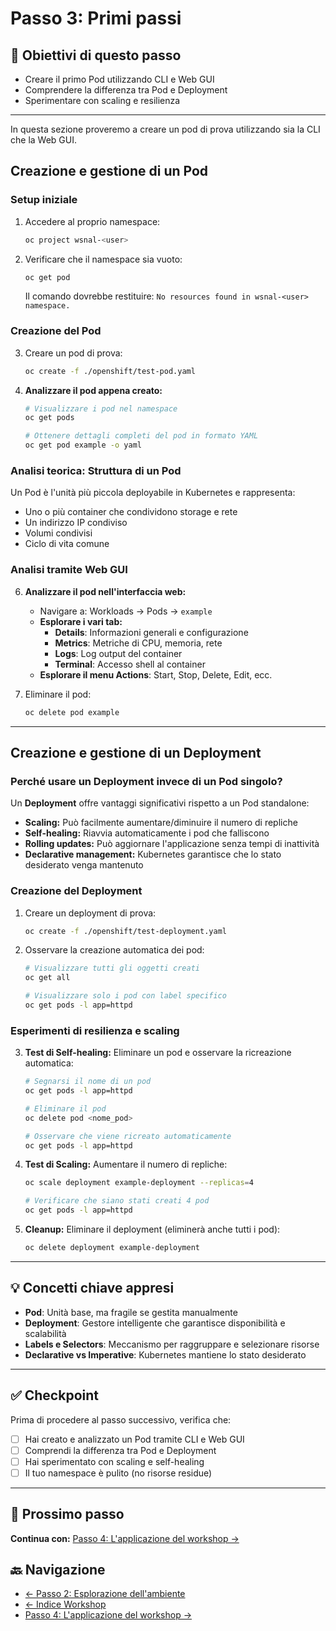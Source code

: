 # Passo 3: Primi passi

## 🎯 Obiettivi di questo passo

- Creare il primo Pod utilizzando CLI e Web GUI
- Comprendere la differenza tra Pod e Deployment
- Sperimentare con scaling e resilienza

---

In questa sezione proveremo a creare un pod di prova utilizzando sia la CLI che la Web GUI.

## Creazione e gestione di un Pod

### Setup iniziale

1. Accedere al proprio namespace: 
   ```bash
   oc project wsnal-<user>
   ```
2. Verificare che il namespace sia vuoto:
   ```bash
   oc get pod
   ```
   Il comando dovrebbe restituire: `No resources found in wsnal-<user> namespace.`

### Creazione del Pod

3. Creare un pod di prova:
   ```bash
   oc create -f ./openshift/test-pod.yaml
   ```

4. **Analizzare il pod appena creato:**
   ```bash
   # Visualizzare i pod nel namespace
   oc get pods
   
   # Ottenere dettagli completi del pod in formato YAML
   oc get pod example -o yaml
   ```

### Analisi teorica: Struttura di un Pod

Un Pod è l'unità più piccola deployabile in Kubernetes e rappresenta:
- Uno o più container che condividono storage e rete
- Un indirizzo IP condiviso
- Volumi condivisi
- Ciclo di vita comune

### Analisi tramite Web GUI

6. **Analizzare il pod nell'interfaccia web:** 
   - Navigare a: Workloads → Pods → `example`
   - **Esplorare i vari tab:**
     - **Details**: Informazioni generali e configurazione
     - **Metrics**: Metriche di CPU, memoria, rete
     - **Logs**: Log output del container
     - **Terminal**: Accesso shell al container
   - **Esplorare il menu Actions**: Start, Stop, Delete, Edit, ecc.

7. Eliminare il pod:
   ```bash
   oc delete pod example
   ```

---

## Creazione e gestione di un Deployment

### Perché usare un Deployment invece di un Pod singolo?

Un **Deployment** offre vantaggi significativi rispetto a un Pod standalone:

- **Scaling:** Può facilmente aumentare/diminuire il numero di repliche
- **Self-healing:** Riavvia automaticamente i pod che falliscono
- **Rolling updates:** Può aggiornare l'applicazione senza tempi di inattività
- **Declarative management:** Kubernetes garantisce che lo stato desiderato venga mantenuto

### Creazione del Deployment

1. Creare un deployment di prova:
   ```bash
   oc create -f ./openshift/test-deployment.yaml
   ```

2. Osservare la creazione automatica dei pod:
   ```bash
   # Visualizzare tutti gli oggetti creati
   oc get all
   
   # Visualizzare solo i pod con label specifico
   oc get pods -l app=httpd
   ```

### Esperimenti di resilienza e scaling

3. **Test di Self-healing:** Eliminare un pod e osservare la ricreazione automatica:
   ```bash
   # Segnarsi il nome di un pod
   oc get pods -l app=httpd
   
   # Eliminare il pod
   oc delete pod <nome_pod>
   
   # Osservare che viene ricreato automaticamente
   oc get pods -l app=httpd
   ```

4. **Test di Scaling:** Aumentare il numero di repliche:
   ```bash
   oc scale deployment example-deployment --replicas=4
   
   # Verificare che siano stati creati 4 pod
   oc get pods -l app=httpd
   ```

5. **Cleanup:** Eliminare il deployment (eliminerà anche tutti i pod):
   ```bash
   oc delete deployment example-deployment
   ```

---

## 💡 Concetti chiave appresi

- **Pod**: Unità base, ma fragile se gestita manualmente
- **Deployment**: Gestore intelligente che garantisce disponibilità e scalabilità
- **Labels e Selectors**: Meccanismo per raggruppare e selezionare risorse
- **Declarative vs Imperative**: Kubernetes mantiene lo stato desiderato

---

## ✅ Checkpoint

Prima di procedere al passo successivo, verifica che:

- [ ] Hai creato e analizzato un Pod tramite CLI e Web GUI
- [ ] Comprendi la differenza tra Pod e Deployment
- [ ] Hai sperimentato con scaling e self-healing
- [ ] Il tuo namespace è pulito (no risorse residue)

---

## 🚀 Prossimo passo

**Continua con:** [Passo 4: L'applicazione del workshop →](./passo-4-applicazione.md)

## 🔙 Navigazione

- [← Passo 2: Esplorazione dell'ambiente](./passo-2-esplorazione.md)
- [← Indice Workshop](./README.md)
- [Passo 4: L'applicazione del workshop →](./passo-4-applicazione.md)